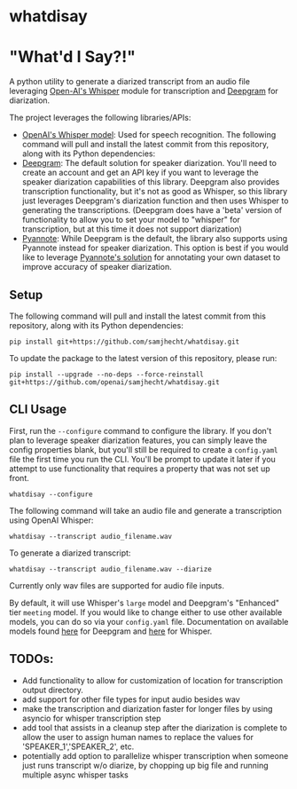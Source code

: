 # whatdisay

# "What'd I Say?!"

A python utility to generate a diarized transcript from an audio file leveraging [Open-AI's Whisper](https://github.com/openai/whisper/tree/main) module for transcription and [Deepgram](https://deepgram.com/) for diarization.  

The project leverages the following libraries/APIs:
* [OpenAI's Whisper model](https://github.com/openai/whisper/tree/main): Used for speech recognition.  The following command will pull and install the latest commit from this repository, along with its Python dependencies:
* [Deepgram](https://deepgram.com/): The default solution for speaker diarization.  You'll need to create an account and get an API key if you want to leverage the speaker diarization capabilities of this library.  Deepgram also provides transcription functionality, but it's not as good as Whisper, so this library just leverages Deepgram's diarization function and then uses Whisper to generating the transcriptions.  (Deepgram does have a 'beta' version of functionality to allow you to set your model to "whisper" for transcription, but at this time it does not support diarization)
* [Pyannote](https://github.com/pyannote/pyannote-audio): While Deepgram is the default, the library also supports using Pyannote instead for speaker diarization.  This option is best if you would like to leverage [Pyannote's solution](https://github.com/pyannote/pyannote-audio/blob/develop/tutorials/prodigy.md) for annotating your own dataset to improve accuracy of speaker diarization.

## Setup

The following command will pull and install the latest commit from this repository, along with its Python dependencies: 

    pip install git+https://github.com/samjhecht/whatdisay.git

To update the package to the latest version of this repository, please run:

    pip install --upgrade --no-deps --force-reinstall git+https://github.com/openai/samjhecht/whatdisay.git

## CLI Usage

First, run the `--configure` command to configure the library.  If you don't plan to leverage speaker diarization features, you can simply leave the config properties blank, but you'll still be required to create a `config.yaml` file the first time you run the CLI.  You'll be prompt to update it later if you attempt to use functionality that requires a property that was not set up front.

    whatdisay --configure

The following command will take an audio file and generate a transcription using OpenAI Whisper:

    whatdisay --transcript audio_filename.wav

To generate a diarized transcript:

    whatdisay --transcript audio_filename.wav --diarize

Currently only wav files are supported for audio file inputs.

By default, it will use Whisper's `large` model and Deepgram's "Enhanced" tier `meeting` model.  If you would like to change either to use other available models, you can do so via your `config.yaml` file.  Documentation on available models found [here](https://developers.deepgram.com/documentation/features/model/) for Deepgram and [here](https://github.com/openai/whisper) for Whisper.


## TODOs:
- Add functionality to allow for customization of location for transcription output directory.
- add support for other file types for input audio besides wav
- make the transcription and diarization faster for longer files by using asyncio for whisper transcription step
- add tool that assists in a cleanup step after the diarization is complete to allow the user to assign human names to replace the values for 'SPEAKER_1','SPEAKER_2', etc.
- potentially add option to parallelize whisper transcription when someone just runs transcript w/o diarize, by chopping up big file and running multiple async whisper tasks